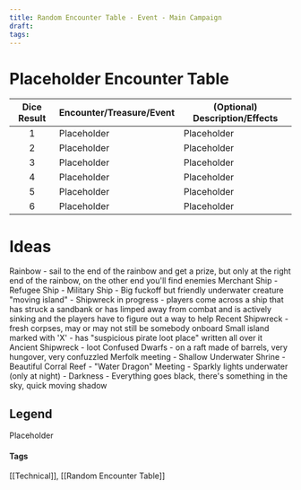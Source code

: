 ```yaml
---
title: Random Encounter Table - Event - Main Campaign
draft: 
tags:
---
```


# Placeholder Encounter Table

| Dice Result | Encounter/Treasure/Event | (Optional) Description/Effects |
|:-----------:| ------------------------ | ------------------------------ |
|      1      | Placeholder              | Placeholder                    |
|      2      | Placeholder              | Placeholder                    |
|      3      | Placeholder              | Placeholder                    |
|      4      | Placeholder              | Placeholder                    |
|      5      | Placeholder              | Placeholder                    |
|      6      | Placeholder              | Placeholder                    |
# Ideas

Rainbow - sail to the end of the rainbow and get a prize, but only at the right end of the rainbow, on the other end you'll find enemies
Merchant Ship - 
Refugee Ship - 
Military Ship - 
Big fuckoff but friendly underwater creature "moving island" -
Shipwreck in progress - players come across a ship that has struck a sandbank or has limped away from combat and is actively sinking and the players have to figure out a way to help 
Recent Shipwreck - fresh corpses, may or may not still be somebody onboard
Small island marked with 'X' - has "suspicious pirate loot place" written all over it
Ancient Shipwreck - loot 
Confused Dwarfs - on a raft made of barrels, very hungover, very confuzzled
Merfolk meeting -
Shallow Underwater Shrine - 
Beautiful Corral Reef - 
"Water Dragon" Meeting - 
Sparkly lights underwater (only at night) - 
Darkness - Everything goes black, there's something in the sky, quick moving shadow 

##  Legend

Placeholder

#### Tags 
[[Technical]],  [[Random Encounter Table]] 